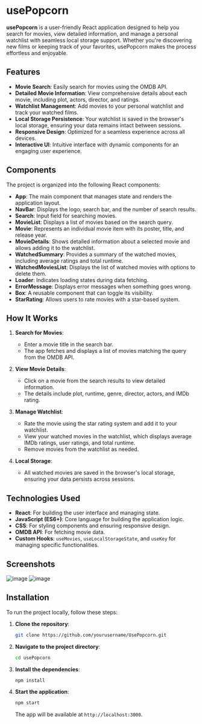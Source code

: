 # usePopcorn

**usePopcorn** is a user-friendly React application designed to help you search for movies, view detailed information, and manage a personal watchlist with seamless local storage support. Whether you're discovering new films or keeping track of your favorites, usePopcorn makes the process effortless and enjoyable.

## Features

- **Movie Search**: Easily search for movies using the OMDB API.
- **Detailed Movie Information**: View comprehensive details about each movie, including plot, actors, director, and ratings.
- **Watchlist Management**: Add movies to your personal watchlist and track your watched films.
- **Local Storage Persistence**: Your watchlist is saved in the browser's local storage, ensuring your data remains intact between sessions.
- **Responsive Design**: Optimized for a seamless experience across all devices.
- **Interactive UI**: Intuitive interface with dynamic components for an engaging user experience.

## Components

The project is organized into the following React components:

- **App**: The main component that manages state and renders the application layout.
- **NavBar**: Displays the logo, search bar, and the number of search results.
- **Search**: Input field for searching movies.
- **MovieList**: Displays a list of movies based on the search query.
- **Movie**: Represents an individual movie item with its poster, title, and release year.
- **MovieDetails**: Shows detailed information about a selected movie and allows adding it to the watchlist.
- **WatchedSummary**: Provides a summary of the watched movies, including average ratings and total runtime.
- **WatchedMoviesList**: Displays the list of watched movies with options to delete them.
- **Loader**: Indicates loading states during data fetching.
- **ErrorMessage**: Displays error messages when something goes wrong.
- **Box**: A reusable component that can toggle its visibility.
- **StarRating**: Allows users to rate movies with a star-based system.

## How It Works

1. **Search for Movies**:
   - Enter a movie title in the search bar.
   - The app fetches and displays a list of movies matching the query from the OMDB API.

2. **View Movie Details**:
   - Click on a movie from the search results to view detailed information.
   - The details include plot, runtime, genre, director, actors, and IMDb rating.

3. **Manage Watchlist**:
   - Rate the movie using the star rating system and add it to your watchlist.
   - View your watched movies in the watchlist, which displays average IMDb ratings, user ratings, and total runtime.
   - Remove movies from the watchlist as needed.

4. **Local Storage**:
   - All watched movies are saved in the browser's local storage, ensuring your data persists across sessions.

## Technologies Used

- **React**: For building the user interface and managing state.
- **JavaScript (ES6+)**: Core language for building the application logic.
- **CSS**: For styling components and ensuring responsive design.
- **OMDB API**: For fetching movie data.
- **Custom Hooks**: `useMovies`, `useLocalStorageState`, and `useKey` for managing specific functionalities.

## Screenshots

![image](https://github.com/user-attachments/assets/1f6136d9-c789-465a-bbc9-0f6188401bb9)
![image](https://github.com/user-attachments/assets/b446e210-82d8-4538-92c6-f21b1c557fca)


## Installation

To run the project locally, follow these steps:

1. **Clone the repository**:
   ```bash
   git clone https://github.com/yourusername/UsePopcorn.git
   ```

2. **Navigate to the project directory**:
   ```bash
   cd usePopcorn
   ```

3. **Install the dependencies**:
   ```bash
   npm install
   ```

4. **Start the application**:
   ```bash
   npm start
   ```

   The app will be available at `http://localhost:3000`.
